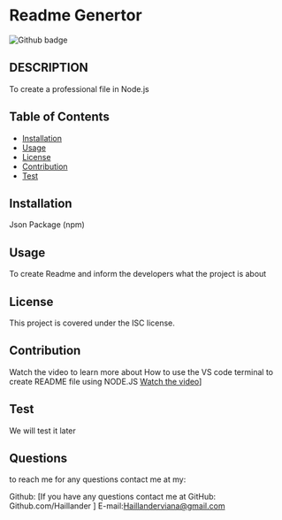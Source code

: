   # Readme Genertor
  ![Github badge](https://img.shields.io/badge/license-ISC-blue)

## DESCRIPTION
To create a professional file in  Node.js 

## Table of Contents

* [Installation](#installation)
* [Usage](#usage)
* [License](#license)
* [Contribution](#contribution)
* [Test](#test)

## Installation
Json Package (npm)

## Usage
To create Readme and inform the  developers what the project is about

## License

  This project is covered under the ISC license.
  

## Contribution
 Watch the video to learn more about How to use the VS code terminal to create  README file using NODE.JS [Watch the video](https://drive.google.com/file/d/1RCVEAX6oO8eDxCrwZuKhdutc-r5ULJkC/view?usp=share_link)]

## Test
We will test it later


## Questions

to reach me for any questions contact me at my:

Github: [If you have any questions contact me at GitHub: Github.com/Haillander ]
E-mail:Haillanderviana@gmail.com

